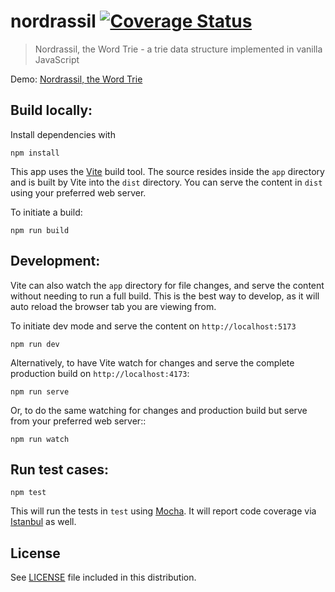 # nordrassil [![Coverage Status](https://img.shields.io/coveralls/mgarbacz/nordrassil.svg)](https://coveralls.io/r/mgarbacz/nordrassil)

> Nordrassil, the Word Trie - a trie data structure implemented in vanilla JavaScript

Demo: [Nordrassil, the Word Trie](http://mgarbacz.github.io/nordrassil/)

## Build locally:

Install dependencies with

    npm install

This app uses the [Vite](https://vitejs.dev/) build tool. The source resides inside the `app` directory and is built by Vite into the `dist` directory. You can serve the content in `dist` using your preferred web server.

To initiate a build:

    npm run build

## Development:

Vite can also watch the `app` directory for file changes, and serve the content without needing to run a full build. This is the best way to develop, as it will auto reload the browser tab you are viewing from.

To initiate dev mode and serve the content on `http://localhost:5173`

    npm run dev

Alternatively, to have Vite watch for changes and serve the complete production build on `http://localhost:4173`:

    npm run serve

Or, to do the same watching for changes and production build but serve from your preferred web server::

    npm run watch

## Run test cases:

    npm test

This will run the tests in `test` using [Mocha](http://mochajs.org/). It will report code coverage via [Istanbul](http://gotwarlost.github.io/istanbul/) as well.

## License

See [LICENSE](LICENSE) file included in this distribution.
